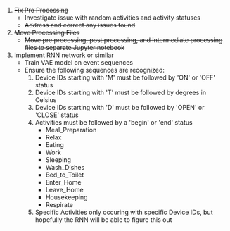 1. ~~Fix Pre Processing~~
   - ~~Investigate issue with random activities and activity statuses~~
   - ~~Address and correct any issues found~~
2. ~~Move Processing Files~~
   - ~~Move pre processing, post processing, and intermediate processing files to separate Jupyter notebook~~
3. Implement RNN network or similar
   - Train VAE model on event sequences
   - Ensure the following sequences are recognized:
     1. Device IDs starting with 'M' must be followed by 'ON' or 'OFF' status
     2. Device IDs starting with 'T' must be followed by degrees in Celsius
     3. Device IDs starting with 'D' must be followed by 'OPEN' or 'CLOSE' status
     4. Activities must be followed by a 'begin' or 'end' status
         - Meal_Preparation
         - Relax
         - Eating
         - Work
         - Sleeping
         - Wash_Dishes
         - Bed_to_Toilet
         - Enter_Home
         - Leave_Home
         - Housekeeping
         - Respirate
     5. Specific Activities only occuring with specific Device IDs, but hopefully the RNN will be able to figure this out